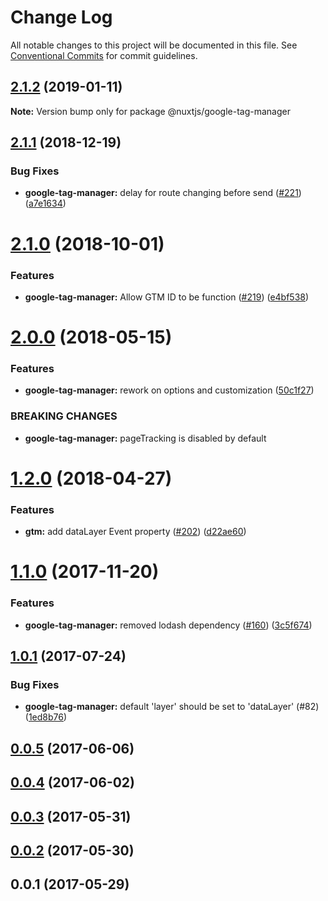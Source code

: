 # Change Log

All notable changes to this project will be documented in this file.
See [Conventional Commits](https://conventionalcommits.org) for commit guidelines.

## [2.1.2](https://github.com/nuxt-community/modules/compare/@nuxtjs/google-tag-manager@2.1.1...@nuxtjs/google-tag-manager@2.1.2) (2019-01-11)

**Note:** Version bump only for package @nuxtjs/google-tag-manager





<a name="2.1.1"></a>
## [2.1.1](https://github.com/nuxt/modules/compare/@nuxtjs/google-tag-manager@2.1.0...@nuxtjs/google-tag-manager@2.1.1) (2018-12-19)


### Bug Fixes

* **google-tag-manager:** delay for route changing before send ([#221](https://github.com/nuxt/modules/issues/221)) ([a7e1634](https://github.com/nuxt/modules/commit/a7e1634))





<a name="2.1.0"></a>
# [2.1.0](https://github.com/nuxt/modules/compare/@nuxtjs/google-tag-manager@2.0.0...@nuxtjs/google-tag-manager@2.1.0) (2018-10-01)


### Features

* **google-tag-manager:** Allow GTM ID to be function ([#219](https://github.com/nuxt/modules/issues/219)) ([e4bf538](https://github.com/nuxt/modules/commit/e4bf538))





<a name="2.0.0"></a>
# [2.0.0](https://github.com/nuxt/modules/compare/@nuxtjs/google-tag-manager@1.2.0...@nuxtjs/google-tag-manager@2.0.0) (2018-05-15)


### Features

* **google-tag-manager:** rework on options and customization ([50c1f27](https://github.com/nuxt/modules/commit/50c1f27))


### BREAKING CHANGES

* **google-tag-manager:** pageTracking is disabled by default




<a name="1.2.0"></a>
# [1.2.0](https://github.com/nuxt/modules/compare/@nuxtjs/google-tag-manager@1.1.0...@nuxtjs/google-tag-manager@1.2.0) (2018-04-27)


### Features

* **gtm:** add dataLayer Event property ([#202](https://github.com/nuxt/modules/issues/202)) ([d22ae60](https://github.com/nuxt/modules/commit/d22ae60))




<a name="1.1.0"></a>
# [1.1.0](https://github.com/nuxt/modules/compare/@nuxtjs/google-tag-manager@1.0.1...@nuxtjs/google-tag-manager@1.1.0) (2017-11-20)


### Features

* **google-tag-manager:** removed lodash dependency ([#160](https://github.com/nuxt/modules/issues/160)) ([3c5f674](https://github.com/nuxt/modules/commit/3c5f674))




<a name="1.0.1"></a>
## [1.0.1](https://github.com/nuxt/modules/compare/@nuxtjs/google-tag-manager@1.0.0...@nuxtjs/google-tag-manager@1.0.1) (2017-07-24)


### Bug Fixes

* **google-tag-manager:** default 'layer' should be set to 'dataLayer' (#82) ([1ed8b76](https://github.com/nuxt/modules/commit/1ed8b76))




<a name="0.0.5"></a>
## [0.0.5](https://github.com/nuxt/modules/compare/@nuxtjs/google-tag-manager@0.0.4...@nuxtjs/google-tag-manager@0.0.5) (2017-06-06)




<a name="0.0.4"></a>
## [0.0.4](https://github.com/nuxt/modules/compare/@nuxtjs/google-tag-manager@0.0.3...@nuxtjs/google-tag-manager@0.0.4) (2017-06-02)




<a name="0.0.3"></a>
## [0.0.3](https://github.com/nuxt/modules/compare/@nuxtjs/google-tag-manager@0.0.2...@nuxtjs/google-tag-manager@0.0.3) (2017-05-31)




<a name="0.0.2"></a>
## [0.0.2](https://github.com/nuxt/modules/compare/@nuxtjs/google-tag-manager@0.0.1...@nuxtjs/google-tag-manager@0.0.2) (2017-05-30)




<a name="0.0.1"></a>
## 0.0.1 (2017-05-29)
